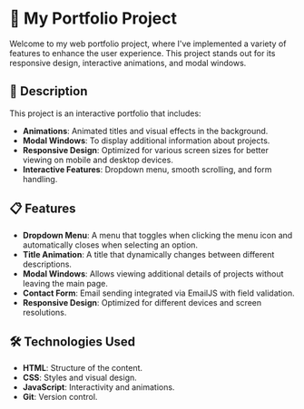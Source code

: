 # 📂 My Portfolio Project

Welcome to my web portfolio project, where I've implemented a variety of features to enhance the user experience. This project stands out for its responsive design, interactive animations, and modal windows.

## 🚀 Description

This project is an interactive portfolio that includes:

- **Animations**: Animated titles and visual effects in the background.
- **Modal Windows**: To display additional information about projects.
- **Responsive Design**: Optimized for various screen sizes for better viewing on mobile and desktop devices.
- **Interactive Features**: Dropdown menu, smooth scrolling, and form handling.

## 📋 Features

- **Dropdown Menu**: A menu that toggles when clicking the menu icon and automatically closes when selecting an option.
- **Title Animation**: A title that dynamically changes between different descriptions.
- **Modal Windows**: Allows viewing additional details of projects without leaving the main page.
- **Contact Form**: Email sending integrated via EmailJS with field validation.
- **Responsive Design**: Optimized for different devices and screen resolutions.

## 🛠️ Technologies Used

- **HTML**: Structure of the content.
- **CSS**: Styles and visual design.
- **JavaScript**: Interactivity and animations.
- **Git**: Version control.





